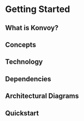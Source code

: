 # Getting Started

## What is Konvoy?

## Concepts

## Technology

## Dependencies

## Architectural Diagrams

## Quickstart